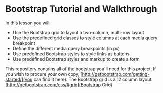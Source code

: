 # Bootstrap Tutorial and Walkthrough

In this lesson you will:

* Use the Bootstrap grid to layout a two-column, multi-row layout
* Use the predefined grid classes to style columns at each media query breakpoint
* Define the different media query breakpoints (in px)
* Use predefined Bootstrap styles to style links as buttons
* Use predefined Bootstrap styles and markup to create a form

This repository contains all of the bootstrap you'll need for this project. If you wish to procure your own copy, [http://getbootstrap.com/getting-started/](you can find it here).
The Bootstrap grid is a 12 column layout: [http://getbootstrap.com/css/#grid](Bootstrap Grid)
